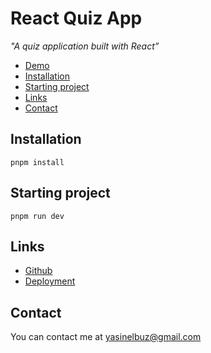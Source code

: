 # React Quiz App
_"A quiz application built with React”_

- [Demo](#demo)
- [Installation](#installation)
- [Starting project](#starting-project)
- [Links](#links)
- [Contact](#contact)


## Installation

```
pnpm install
```

## Starting project

```
pnpm run dev
```

## Links

- [Github](https://github.com/yasinelbuz/react-quiz-app)
- [Deployment](https://react-quiz-app-psi.vercel.app/)

## Contact
You can contact me at yasinelbuz@gmail.com
